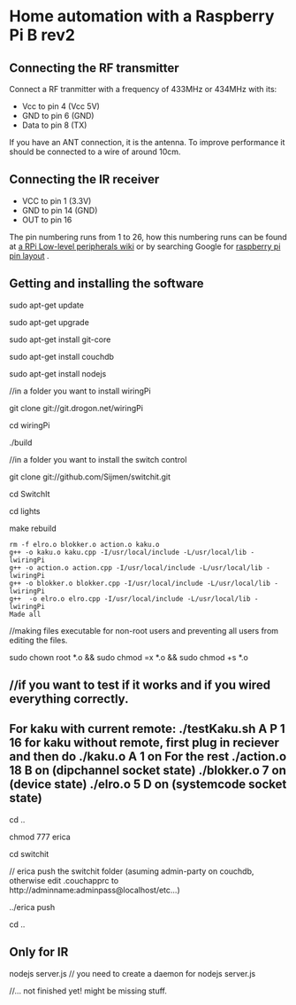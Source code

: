 # Home automation with a Raspberry Pi B rev2
## Connecting the RF transmitter
Connect a RF tranmitter with a frequency of 433MHz or 434MHz with its:

* Vcc to pin 4 (Vcc 5V)
* GND to pin 6 (GND)
* Data to pin 8 (TX)

If you have an ANT connection, it is the antenna. To improve performance it should be connected to a wire of around 10cm.

## Connecting the IR receiver

* VCC to pin 1 (3.3V)
* GND to pin 14 (GND)
* OUT to pin 16

The pin numbering runs from 1 to 26, how this numbering runs can be found at [a RPi Low-level peripherals wiki][src] or by searching Google for [raspberry pi pin layout][src2] .

  [src]: http://elinux.org/RPi_Low-level_peripherals
  [src2]: https://www.google.nl/search?tbm=isch&q=raspberry+pi+pin+layout&oq=raspberry+pi+pin+layout

## Getting and installing the software
sudo apt-get update

sudo apt-get upgrade

sudo apt-get install git-core

sudo apt-get install couchdb

sudo apt-get install nodejs

//in a folder you want to install wiringPi

git clone git://git.drogon.net/wiringPi

cd wiringPi

./build

//in a folder you want to install the switch control

git clone git://github.com/Sijmen/switchit.git

cd SwitchIt

cd lights

make rebuild

	rm -f elro.o blokker.o action.o kaku.o
	g++ -o kaku.o kaku.cpp -I/usr/local/include -L/usr/local/lib -lwiringPi
	g++ -o action.o action.cpp -I/usr/local/include -L/usr/local/lib -lwiringPi
	g++ -o blokker.o blokker.cpp -I/usr/local/include -L/usr/local/lib -lwiringPi
	g++  -o elro.o elro.cpp -I/usr/local/include -L/usr/local/lib -lwiringPi
	Made all


//making files executable for non-root users and preventing all users from editing the files.

sudo chown root *.o && sudo chmod =x *.o && sudo chmod +s *.o

//if you want to test if it works and if you wired everything correctly.
-----
For kaku with current remote:
./testKaku.sh A P 1 16
for kaku without remote, first plug in reciever and then do
./kaku.o A 1 on
For the rest
./action.o 18 B on (dipchannel socket state)
./blokker.o 7 on (device state)
./elro.o 5 D on (systemcode socket state)
-----

cd ..

chmod 777 erica

cd switchit

// erica push the switchit folder (asuming admin-party on couchdb, otherwise edit .couchapprc to http://adminname:adminpass@localhost/etc...)

../erica push

cd ..

## Only for IR
nodejs server.js
// you need to create a daemon for nodejs server.js



//... not finished yet! might be missing stuff.

